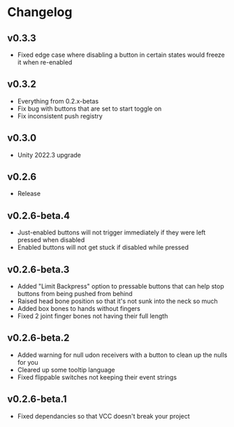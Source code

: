 # Changelog

## v0.3.3
- Fixed edge case where disabling a button in certain states would freeze it when re-enabled

## v0.3.2
- Everything from 0.2.x-betas
- Fix bug with buttons that are set to start toggle on
- Fix inconsistent push registry

## v0.3.0
- Unity 2022.3 upgrade

## v0.2.6
- Release

## v0.2.6-beta.4
- Just-enabled buttons will not trigger immediately if they were left pressed when disabled
- Enabled buttons will not get stuck if disabled while pressed

## v0.2.6-beta.3
- Added "Limit Backpress" option to pressable buttons that can help stop buttons from being pushed from behind
- Raised head bone position so that it's not sunk into the neck so much
- Added box bones to hands without fingers
- Fixed 2 joint finger bones not having their full length

## v0.2.6-beta.2
- Added warning for null udon receivers with a button to clean up the nulls for you
- Cleared up some tooltip language
- Fixed flippable switches not keeping their event strings

## v0.2.6-beta.1
- Fixed dependancies so that VCC doesn't break your project

